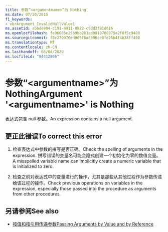 ```yaml
---
title: 参数“<argumentname>”为 Nothing
ms.date: 07/20/2015
f1_keywords:
- vbrArgument_InvalidNullValue1
ms.assetid: abbde904-c191-4911-8822-c9dd2f81d616
ms.openlocfilehash: fe06605c25b9bb281ad9818708375a2f8f5c9480
ms.sourcegitcommit: f8c270376ed905f6a8896ce0fe25b4f4b38ff498
ms.translationtype: MT
ms.contentlocale: zh-CN
ms.lasthandoff: 06/04/2020
ms.locfileid: "84412866"
---
```

# <a name="argument-argumentname-is-nothing"></a><span data-ttu-id="bec4f-102">参数“\<argumentname>”为 Nothing</span><span class="sxs-lookup"><span data-stu-id="bec4f-102">Argument '\<argumentname>' is Nothing</span></span>
<span data-ttu-id="bec4f-103">表达式包含 null 参数。</span><span class="sxs-lookup"><span data-stu-id="bec4f-103">An expression contains a null argument.</span></span>  
  
## <a name="to-correct-this-error"></a><span data-ttu-id="bec4f-104">更正此错误</span><span class="sxs-lookup"><span data-stu-id="bec4f-104">To correct this error</span></span>  
  
1. <span data-ttu-id="bec4f-105">检查表达式中参数的拼写是否正确。</span><span class="sxs-lookup"><span data-stu-id="bec4f-105">Check the spelling of arguments in the expression.</span></span> <span data-ttu-id="bec4f-106">拼写错误的变量名可能会隐式创建一个初始化为零的数值变量。</span><span class="sxs-lookup"><span data-stu-id="bec4f-106">A misspelled variable name can implicitly create a numeric variable that is initialized to zero.</span></span>  
  
2. <span data-ttu-id="bec4f-107">检查之前对表达式中的变量进行的操作，尤其是那些从其他过程作为参数传递给该过程的操作。</span><span class="sxs-lookup"><span data-stu-id="bec4f-107">Check previous operations on variables in the expression, especially those passed into the procedure as arguments from other procedures.</span></span>  
  
## <a name="see-also"></a><span data-ttu-id="bec4f-108">另请参阅</span><span class="sxs-lookup"><span data-stu-id="bec4f-108">See also</span></span>

- [<span data-ttu-id="bec4f-109">按值和按引用传递参数</span><span class="sxs-lookup"><span data-stu-id="bec4f-109">Passing Arguments by Value and by Reference</span></span>](../programming-guide/language-features/procedures/passing-arguments-by-value-and-by-reference.md)
